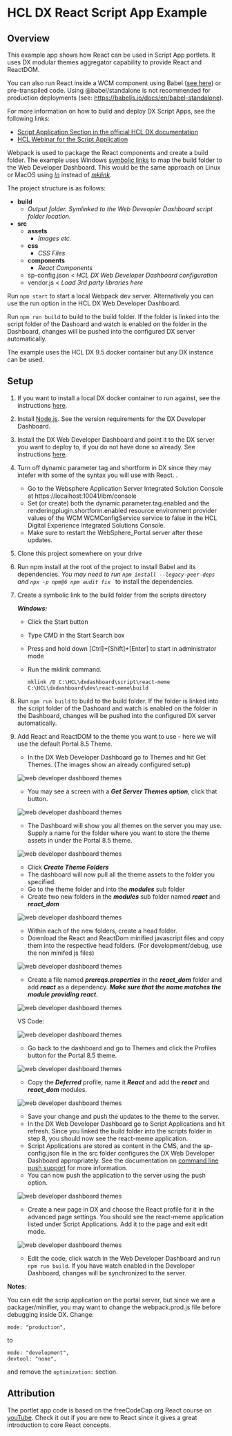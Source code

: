 # HCL DX React Script App Example

## Overview
This example app shows how React can be used in Script App portlets. It uses DX modular themes aggregator capability to provide React and ReactDOM.

You can also run React inside a WCM component using Babel ([see here](./babel-standalone.md)) or pre-transpiled code. Using @babel/standalone is not recommended for production deployments (see: https://babeljs.io/docs/en/babel-standalone). 

For more information on how to build and deploy DX Script Apps, see the following links:

- [Script Application Section in the official HCL DX documentation](https://help.hcltechsw.com/digital-experience/8.5/script-portlet/script_portlet.html)
- [HCL Webinar for the Script Application](https://register.gotowebinar.com/register/7426671489876419343)

Webpack is used to package the React components and create a build folder. The example uses Windows [symbolic links](https://en.wikipedia.org/wiki/Symbolic_link) to map the build folder to the Web Developer Dashboard. This would be the same approach on Linux or MacOS using [_ln_](https://man7.org/linux/man-pages/man1/ln.1.html) instead of [_mklink_](https://docs.microsoft.com/en-us/windows-server/administration/windows-commands/mklink).

The project structure is as follows:

- **build**
    - _Output folder. Symlinked to the Web Deveopler Dashboard script folder location._
- **src**
    - **assets**
        - _Images etc._
    - **css**
        - _CSS Files_
    - **components**
        - _React Components_
    - sp-config.json < _HCL DX Web Developer Dashboard configuration_
    - vendor.js < _Load 3rd party libraries here_

Run `npm start` to start a local Webpack dev server. Alternatively you can use the run option in the HCL DX Web Developer Dashboard.

Run `npm run build` to build to the build folder. If the folder is linked into the script folder of the Dashoard and watch is enabled on the folder in the Dashboard, changes will be pushed into the configured DX server automatically. 

The example uses the HCL DX 9.5 docker container but any DX instance can be used. 

## Setup

1. If you want to install a local DX docker container to run against, see the instructions [here](./docker.md).

2. Install [Node.js](https://nodejs.org/en/download/). See the version requirements for the DX Developer Dashboard.

3. Install the DX Web Developer Dashboard and point it to the DX server you want to deploy to, if you do not have done so already. See instructions [here](./dxwebdashboard.md).

5. Turn off dynamic parameter tag and shortform in DX since they may intefer with some of the syntax you will use with React. . 
    - Go to the Websphere Application Server Integrated Solution Console at https://localhost:10041/ibm/console
    - Set (or create) both the dynamic.parameter.tag.enabled and the renderingplugin.shortform.enabled resource environment provider values of the WCM WCMConfigService service to false in the HCL Digital Experience Integrated Solutions Console.
    - Make sure to restart the WebSphere_Portal server after these updates.
    
6. Clone this project somewhere on your drive
7. Run npm install at the root of the project to install Babel and its dependencies. *You may need to run `npm install --legacy-peer-deps` and `npx -p npm@6 npm audit fix `* to install the dependencies.
8. Create a symbolic link to the build folder from the scripts directory
    
    **_Windows:_**
    - Click the Start button
    - Type CMD in the Start Search box
    - Press and hold down [Ctrl]+[Shift]+[Enter] to start in administrator mode
    - Run the mklink command.
      
      ```mklink /D C:\HCL\dxdashboard\script\react-meme C:\HCL\dxdashboard\dev\react-meme\build```
9. Run `npm run build` to build to the build folder. If the folder is linked into the script folder of the Dashoard and watch is enabled on the folder in the Dashboard, changes will be pushed into the configured DX server automatically. 

10. <a name='add-react'>Add</a> React and ReactDOM to the theme you want to use - here we will use the default Portal 8.5 Theme.
    - In the DX Web Developer Dashboard go to Themes and hit Get Themes. (The images show an already configured setup) 
    
    ![web developer dashboard themes](./img/wdd-themes-1.png)

    - You may see a screen with a **_Get Server Themes option_**, click that button.

    ![web developer dashboard themes](./img/wdd-themes-2.png)

    - The Dashboard will show you all themes on the server you may use. Supply a name for the folder where you want to store the theme assets in under the Portal 8.5 theme.

    ![web developer dashboard themes](./img/wdd-themes-3.png)

    - Click **_Create Theme Folders_** 
    - The dashboard will now pull all the theme assets to the folder you specified.
    - Go to the theme folder and into the **_modules_** sub folder
    - Create two new folders in the **_modules_** sub folder named **_react_** and **_react_dom_**

    ![web developer dashboard themes](./img/wdd-themes-4.png)

    - Within each of the new folders, create a head folder.
    - Download the React and ReactDom minified javascript files and copy them into the respective head folders. (For development/debug, use the non minifed js files)

    ![web developer dashboard themes](./img/wdd-themes-5.png)

    - Create a file named **_prereqs.properties_** in the **_react_dom_** folder and add **_react_** as a dependency. 
    **_Make sure that the name matches the module providing react._**

    ![web developer dashboard themes](./img/wdd-themes-6.png)

    VS Code:

    ![web developer dashboard themes](./img/wdd-themes-7.png)

    - Go back to the dashboard and go to Themes and click the Profiles button for the Portal 8.5 theme.

    ![web developer dashboard themes](./img/wdd-themes-8.png)

    - Copy the **_Deferred_** profile, name it **_React_** and add the **_react_** and **_react_dom_** modules.

    ![web developer dashboard themes](./img/wdd-themes-9.png)

    - Save your change and push the updates to the theme to the server.
    - In the DX Web Developer Dashboard go to Script Applications and hit refresh. Since you linked the build folder into the scripts folder in step 8, you should now see the react-meme application.
    - Script Applications are stored as content in the CMS, and the sp-config.json file in the src folder configures the DX Web Developer Dashboard appropriately. See the documentation on [command line push support](https://help.hcltechsw.com/digital-experience/8.5/script-portlet/cmd_line_push_cmd.html) for more information.
    - You can now push the application to the server using the push option.

    ![web developer dashboard themes](./img/wdd-script-1.png)

    - Create a new page in DX and choose the React profile for it in the advanced page settings. You should see the react-meme application listed under Script Applications. Add it to the page and exit edit mode.

    ![web developer dashboard themes](./img/wdd-portlet-1.png)

    - Edit the code, click watch in the Web Developer Dashboard and run `npm run build`. If you have watch enabled in the Developer Dashboard, changes will be synchronized to the server.
    
**Notes:**

You can edit the scrip application on the portal server, but since we are  a packager/minifier, you may want to change the webpack.prod.js file before debugging inside DX. Change:

    mode: "production",
    
to
    
    mode: "development",
    devtool: "none",

and remove the `optimization:` section.


## Attribution
The portlet app code is based on the freeCodeCap.org React course on [youTube](https://youtu.be/DLX62G4lc44). Check it out if you are new to React since it gives a great introduction to core React concepts.


